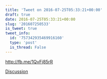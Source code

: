 ```yaml
---
title: 'Tweet on 2016-07-25T05:33:21+00:00'
draft: true
date: 2016-07-25T05:33:21+00:00
slug: '201607250533'
is_tweet: true
tweet_info:
  id: '757342935469916160'
  type: 'post'
  is_thread: False
---
```




<http://fb.me/1QvFj85rR>

[Discussion](https://x.com/sytelus/status/757342935469916160)
